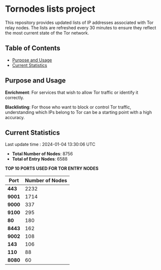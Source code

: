 # Tornodes lists project

This repository provides updated lists of IP addresses associated with Tor relay nodes. The lists are refreshed every 30 minutes to ensure they reflect the most current state of the Tor network.

## Table of Contents

- [Purpose and Usage](#purpose-and-usage)
- [Current Statistics](#current-statistics)


## Purpose and Usage

**Enrichment**: For services that wish to allow Tor traffic or identify it correctly.

**Blacklisting**: For those who want to block or control Tor traffic, understanding which IPs belong to Tor can be a starting point with a high accuracy.

## Current Statistics

Last update time : 2024-01-04 13:30:06 UTC

- **Total Number of Nodes**: 8756
- **Total of Entry Nodes**: 6588

**TOP 10 PORTS USED FOR TOR ENTRY NODES**

| **Port** | **Number of Nodes** |
|------|-----------------|
| **443**   | 2232  |
| **9001**   | 1714  |
| **9000**   | 337  |
| **9100**   | 295  |
| **80**   | 180  |
| **8443**   | 162  |
| **9002**   | 108  |
| **143**   | 106  |
| **110**   | 88  |
| **8080**   | 60  |

